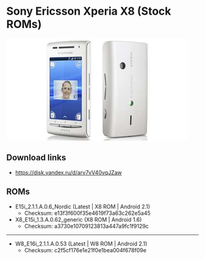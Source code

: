# Sony Ericsson Xperia X8 (Stock ROMs)
![Sony Ericsson Xperia X8](Phone.jpg)

## Download links
* https://disk.yandex.ru/d/arv7vV40vqJZaw

## ROMs
* E15i_2.1.1.A.0.6_Nordic (Latest | X8 ROM | Android 2.1)
    * Checksum: e13f3f600f35e4619f73a63c262e5a45
* X8_E15i_1.3.A.0.62_generic (X8 ROM | Android 1.6)
    * Checksum: a3730e10709123813a447a9fc1f9129c
---
* W8_E16i_2.1.1.A.0.53 (Latest | W8 ROM | Android 2.1)
    * Checksum: c2f5cf176e1e21f0e1bea004f678f09e